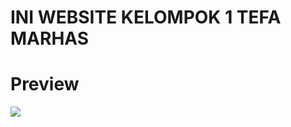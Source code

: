 # INI WEBSITE KELOMPOK 1 TEFA MARHAS

# Preview
![]([https://imgur.com/l8mCP8R](https://imgur.com/tN72Teb))
